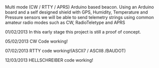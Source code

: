 Multi mode (CW / RTTY / APRS) Arduino based beacon. Using an Arduino board and a self designed shield with GPS, Humidity, Temperature and Pressure sensors we will be able to send telemetry strings using common amateur radio modes such as CW, RadioTeletype and APRS

01/02/2013 In this early stage this project is still a proof of concept.

05/02/2013 CW Code working!

07/02/2013 RTTY code working!(ASCII7 / ASCII8 /BAUDOT)

12/03/2013 HELLSCHREIBER code working!